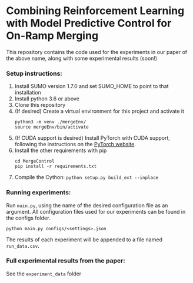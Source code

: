# Combining  Reinforcement  Learning  with  Model  Predictive  Control  for On-Ramp  Merging

This repository contains the code used for the experiments in our paper of the above name, along with some experimental results (soon!)

### Setup instructions:
1. Install SUMO version 1.7.0 and set SUMO_HOME to point to that installation
2. Install python 3.6 or above
3. Clone this repository
4. (If desired) Create a virtual environment for this project and activate it
    ```
    python3 -m venv ./mergeEnv/
    source mergeEnv/bin/activate
    ```
5. (If CUDA support is desired) Install PyTorch with CUDA support, following the instructions on the [PyTorch website](https://pytorch.org/).
6. Install the other requirements with pip
    ```
    cd MergeControl
    pip install -r requirements.txt
    ```
7. Compile the Cython:
    ```python setup.py build_ext --inplace```

### Running experiments:
Run `main.py`, using the name of the desired configuration file as an argument. All configuration files used for our experiments can be found in the configs folder.
```
python main.py configs/<settings>.json
```
The results of each experiment will be appended to a file named `run_data.csv`.

### Full experimental results from the paper:
See the `experiment_data` folder
